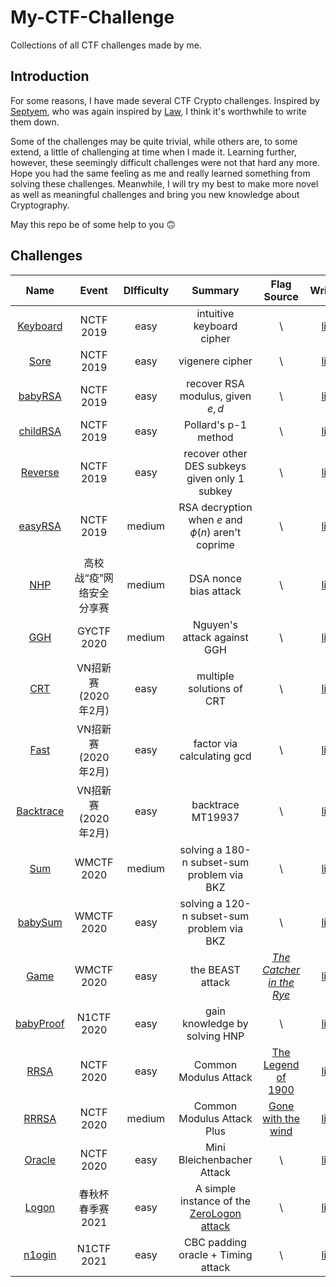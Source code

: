 # My-CTF-Challenge

 Collections of all CTF challenges made by me.

## Introduction

For some reasons, I have made several CTF Crypto challenges. Inspired by [Septyem](https://github.com/Septyem/My-Public-CTF-Challenges), who was again inspired by [Law](https://github.com/l4wio/CTF-challenges-by-me), I think it's worthwhile to write them down.

Some of the challenges may be quite trivial, while others are, to some extend, a little of challenging at time when I made it. Learning further, however, these seemingly difficult challenges were not that hard any more. Hope you had the same feeling as me and really learned something from solving these challenges. Meanwhile, I will try my best to make more novel as well as meaningful challenges and bring you new knowledge about Cryptography.

May this repo be of some help to you 🙃

## Challenges

| Name                                       | Event          | DIfficulty | Summary                                                                                               | Flag Source                                                                      | Writeup                                                                                                           |
|:------------------------------------------:|:--------------:|:----------:|:-----------------------------------------------------------------------------------------------------:|:--------------------------------------------------------------------------------:|:-----------------------------------------------------------------------------------------------------------------:|
| [Keyboard](NCTF-2019/Keyboard)             | NCTF 2019      | easy       | intuitive keyboard cipher                                                                             | \                                                                                | [link](https://blog.soreatu.com/posts/intended-solution-to-crypto-problems-in-nctf-2019/#keyboard123pt-72solvers) |
| [Sore](NCTF-2019/Sore)                     | NCTF 2019      | easy       | vigenere cipher                                                                                       | \                                                                                | [link](https://blog.soreatu.com/posts/intended-solution-to-crypto-problems-in-nctf-2019/#sore667pt-6solvers)      |
| [babyRSA](NCTF-2019/babyRSA)               | NCTF 2019      | easy       | recover RSA modulus, given $e, d$                                                                     | \                                                                                | [link](https://blog.soreatu.com/posts/intended-solution-to-crypto-problems-in-nctf-2019/#babyrsa526pt-10solvers)  |
| [childRSA](NCTF-2019/childRSA)             | NCTF 2019      | easy       | Pollard's p-1 method                                                                                  | \                                                                                | [link](https://blog.soreatu.com/posts/intended-solution-to-crypto-problems-in-nctf-2019/#childrsa213pt-38solvers) |
| [Reverse](NCTF-2019/Reverse)               | NCTF 2019      | easy       | recover other DES subkeys given only 1 subkey                                                         | \                                                                                | [link](https://blog.soreatu.com/posts/intended-solution-to-crypto-problems-in-nctf-2019/#reverse909pt-2solvers)   |
| [easyRSA](NCTF-2019/easyRSA)               | NCTF 2019      | medium     | RSA decryption when $e$ and $\phi(n)$ aren't coprime                                                  | \                                                                                | [link](https://blog.soreatu.com/posts/intended-solution-to-crypto-problems-in-nctf-2019/#easyrsa909pt-2solvers)   |
| [NHP](GxzyCTF/NHP)                         | 高校战“疫”网络安全分享赛  | medium     | DSA nonce bias attack                                                                                 | \                                                                                | [link](https://blog.soreatu.com/posts/intended-solution-to-nhp-in-gxzyctf-2020/)                                  |
| [GGH](GYCTF/GGH)                           | GYCTF 2020     | medium     | Nguyen's attack against GGH                                                                           | \                                                                                | [link](https://blog.soreatu.com/posts/intended-solution-to-ggh-in-gyctf-2020/)                                    |
| [CRT](vn-open-competition/CRT)             | VN招新赛(2020年2月) | easy       | multiple solutions of CRT                                                                             | \                                                                                | [link](https://blog.soreatu.com/posts/intended-solution-to-crypto-problems-in-vn-open-competition/#crt)           |
| [Fast](vn-open-competition/Fast)           | VN招新赛(2020年2月) | easy       | factor via calculating gcd                                                                            | \                                                                                | [link](https://blog.soreatu.com/posts/intended-solution-to-crypto-problems-in-vn-open-competition/#fast)          |
| [Backtrace](vn-open-competition/Backtrace) | VN招新赛(2020年2月) | easy       | backtrace MT19937                                                                                     | \                                                                                | [link](https://blog.soreatu.com/posts/intended-solution-to-crypto-problems-in-vn-open-competition/#backtrace)     |
| [Sum](WMCTF-2020/Sum)                      | WMCTF 2020     | medium     | solving a 180-n subset-sum problem via BKZ                                                            | \                                                                                | [link](https://blog.soreatu.com/posts/intended-solution-to-crypto-problems-in-wmctf-2020/#sum)                    |
| [babySum](WMCTF-2020/babySum)              | WMCTF 2020     | easy       | solving a 120-n subset-sum problem via BKZ                                                            | \                                                                                | [link](https://blog.soreatu.com/posts/intended-solution-to-crypto-problems-in-wmctf-2020/#babysum)                |
| [Game](WMCTF-2020/Game)                    | WMCTF 2020     | easy       | the BEAST attack                                                                                      | [*The Catcher in the Rye*](https://en.wikipedia.org/wiki/The_Catcher_in_the_Rye) | [link](https://blog.soreatu.com/posts/intended-solution-to-crypto-problems-in-wmctf-2020/#game)                   |
| [babyProof](N1CTF-2020/babyProof)          | N1CTF 2020     | easy       | gain knowledge by solving HNP                                                                         | \                                                                                | [link](N1CTF-2020/babyProof/writeup.md)                                                                           |
| [RRSA](NCTF-2020/RRSA)                     | NCTF 2020      | easy       | Common Modulus Attack                                                                                 | [The Legend of 1900](https://en.wikipedia.org/wiki/The_Legend_of_1900)           | [link](https://ctf.njupt.edu.cn/562.html#RRSA)                                                                    |
| [RRRSA](NCTF-2020/RRRSA)                   | NCTF 2020      | medium     | Common Modulus Attack Plus                                                                            | [Gone with the wind](https://en.wikipedia.org/wiki/Gone_with_the_Wind_(film))    | [link](https://ctf.njupt.edu.cn/562.html#RRRSA)                                                                   |
| [Oracle](NCTF-2020/oracle)                 | NCTF 2020      | easy       | Mini Bleichenbacher Attack                                                                            | \                                                                                | [link](https://ctf.njupt.edu.cn/562.html#Oracle)                                                                  |
| [Logon](chunqiubei-spring-2021/logon)      | 春秋杯春季赛 2021    | easy       | A simple instance of the [ZeroLogon attack](https://www.secura.com/uploads/whitepapers/Zerologon.pdf) | \                                                                                | [link](chunqiubei-spring-2021/logon/ctf赛题设计说明.pdf)                                                                |
| [n1ogin](./N1CTF-2021/n1ogin)              | N1CTF 2021     | easy       | CBC padding oracle + Timing attack                                                                    | \                                                                                | [link](./N1CTF-2021/n1ogin/README.md)                                                                             |


